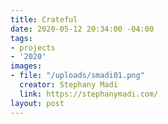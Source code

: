 ```yaml
---
title: Crateful
date: 2020-05-12 20:34:00 -04:00
tags:
- projects
- '2020'
images:
- file: "/uploads/smadi01.png"
  creator: Stephany Madi
  link: https://stephanymadi.com/
layout: post
---
```


